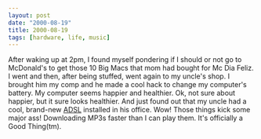 ```yaml
---
layout: post
date: "2000-08-19"
title: 2000-08-19
tags: [hardware, life, music]
---
```

After waking up at 2pm, I found myself pondering if I should or not
go to McDonald's to get those 10 Big Macs that mom had bought for
Mc Dia Feliz. I went and then, after being stuffed, went again to
my uncle's shop. I brought him my comp and he made a cool hack to
change my computer's battery. My computer seems happier and
healthier. Ok, not sure about happier, but it sure looks healthier.
And just found out that my uncle had a cool, brand-new
[ADSL](http://www.speedy.com.br) installed in his office. Wow!
Those things kick some major ass! Downloading MP3s faster than I
can play them. It's officially a Good Thing(tm).
